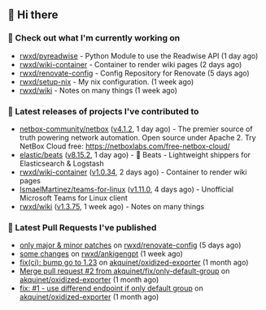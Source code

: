 ## 👋 Hi there

### 👷 Check out what I'm currently working on


- [rwxd/pyreadwise](https://github.com/rwxd/pyreadwise) - Python Module to use the Readwise API (1 day ago)
- [rwxd/wiki-container](https://github.com/rwxd/wiki-container) - Container to render wiki pages (2 days ago)
- [rwxd/renovate-config](https://github.com/rwxd/renovate-config) - Config Repository for Renovate (5 days ago)
- [rwxd/setup-nix](https://github.com/rwxd/setup-nix) - My nix configuration. (1 week ago)
- [rwxd/wiki](https://github.com/rwxd/wiki) - Notes on many things (1 week ago)

### 🔭 Latest releases of projects I've contributed to


- [netbox-community/netbox](https://github.com/netbox-community/netbox) ([v4.1.2](https://github.com/netbox-community/netbox/releases/tag/v4.1.2), 1 day ago) - The premier source of truth powering network automation. Open source under Apache 2. Try NetBox Cloud free: https://netboxlabs.com/free-netbox-cloud/
- [elastic/beats](https://github.com/elastic/beats) ([v8.15.2](https://github.com/elastic/beats/releases/tag/v8.15.2), 1 day ago) - :tropical_fish: Beats - Lightweight shippers for Elasticsearch &amp; Logstash 
- [rwxd/wiki-container](https://github.com/rwxd/wiki-container) ([v1.0.34](https://github.com/rwxd/wiki-container/releases/tag/v1.0.34), 2 days ago) - Container to render wiki pages
- [IsmaelMartinez/teams-for-linux](https://github.com/IsmaelMartinez/teams-for-linux) ([v1.11.0](https://github.com/IsmaelMartinez/teams-for-linux/releases/tag/v1.11.0), 4 days ago) - Unofficial Microsoft Teams for Linux client
- [rwxd/wiki](https://github.com/rwxd/wiki) ([v1.3.75](https://github.com/rwxd/wiki/releases/tag/v1.3.75), 1 week ago) - Notes on many things

### 🔨 Latest Pull Requests I've published


- [only major &amp; minor patches](https://github.com/rwxd/renovate-config/pull/2) on [rwxd/renovate-config](https://github.com/rwxd/renovate-config) (5 days ago)
- [some changes](https://github.com/rwxd/ankigengpt/pull/84) on [rwxd/ankigengpt](https://github.com/rwxd/ankigengpt) (1 week ago)
- [fix(ci): bump go to 1.23](https://github.com/akquinet/oxidized-exporter/pull/4) on [akquinet/oxidized-exporter](https://github.com/akquinet/oxidized-exporter) (1 month ago)
- [Merge pull request #2 from akquinet/fix/only-default-group](https://github.com/akquinet/oxidized-exporter/pull/3) on [akquinet/oxidized-exporter](https://github.com/akquinet/oxidized-exporter) (1 month ago)
- [fix: #1 - use differend endpoint if only default group](https://github.com/akquinet/oxidized-exporter/pull/2) on [akquinet/oxidized-exporter](https://github.com/akquinet/oxidized-exporter) (1 month ago)
